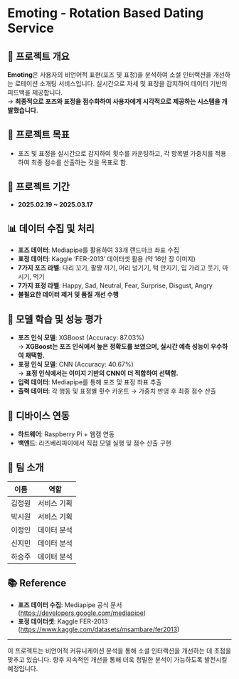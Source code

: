 # Emoting - Rotation Based Dating Service

## 📌 프로젝트 개요
**Emoting**은 사용자의 비언어적 표현(포즈 및 표정)을 분석하여 소셜 인터랙션을 개선하는 로테이션 소개팅 서비스입니다. 실시간으로 자세 및 표정을 감지하여 데이터 기반의 피드백을 제공합니다.  
→ **최종적으로 포즈와 표정을 점수화하여 사용자에게 시각적으로 제공하는 시스템을 개발했습니다.**

## 🎯 프로젝트 목표
- 포즈 및 표정을 실시간으로 감지하여 횟수를 카운팅하고, 각 항목별 가중치를 적용하여 최종 점수를 산출하는 것을 목표로 함.

## 📅 프로젝트 기간
- **2025.02.19 ~ 2025.03.17**

## 📊 데이터 수집 및 처리
- **포즈 데이터**: Mediapipe를 활용하여 33개 랜드마크 좌표 수집
- **표정 데이터**: Kaggle ‘FER-2013’ 데이터셋 활용 (약 16만 장 이미지)
- **7가지 포즈 라벨**: 다리 꼬기, 팔짱 끼기, 머리 넘기기, 턱 만지기, 입 가리고 웃기, 마시기, 먹기
- **7가지 표정 라벨**: Happy, Sad, Neutral, Fear, Surprise, Disgust, Angry
- **불필요한 데이터 제거 및 품질 개선 수행**

## 🤖 모델 학습 및 성능 평가
- **포즈 인식 모델**: XGBoost (Accuracy: 87.03%)  
  → **XGBoost는 포즈 인식에서 높은 정확도를 보였으며, 실시간 예측 성능이 우수하여 채택함.**
- **표정 인식 모델**: CNN (Accuracy: 40.67%)  
  → **표정 인식에서는 이미지 기반의 CNN이 더 적합하여 선택함.**
- **입력 데이터**: Mediapipe를 통해 포즈 및 표정 좌표 추출
- **출력 데이터**: 각 행동 및 표정별 횟수 카운트 → 가중치 반영 후 최종 점수 산출

## 📡 디바이스 연동
- **하드웨어**: Raspberry Pi + 웹캠 연동
- **백엔드**: 라즈베리파이에서 직접 모델 실행 및 점수 산출 구현

## 👥 팀 소개
| 이름   | 역할        |
|--------|------------|
| 김정원 | 서비스 기획 |
| 박시원 | 서비스 기획 |
| 이정인 | 데이터 분석 |
| 신지민 | 데이터 분석 |
| 하승주 | 데이터 분석 |

## 📚 Reference
- **포즈 데이터 수집**: Mediapipe 공식 문서 (https://developers.google.com/mediapipe)
- **표정 데이터셋**: Kaggle FER-2013 (https://www.kaggle.com/datasets/msambare/fer2013)

---

이 프로젝트는 비언어적 커뮤니케이션 분석을 통해 소셜 인터랙션을 개선하는 데 초점을 맞추고 있습니다. 향후 지속적인 개선을 통해 더욱 정밀한 분석이 가능하도록 발전시킬 예정입니다.

